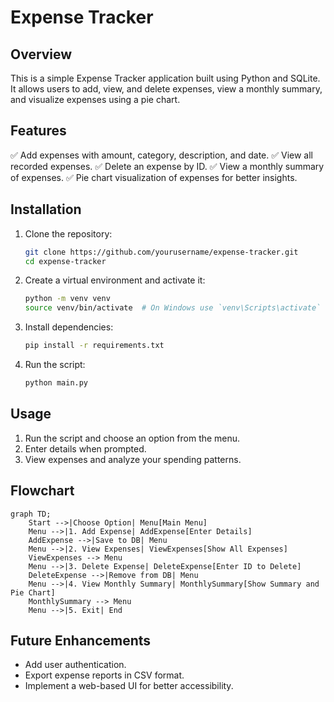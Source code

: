 # Expense Tracker

## Overview
This is a simple Expense Tracker application built using Python and SQLite. It allows users to add, view, and delete expenses, view a monthly summary, and visualize expenses using a pie chart.

## Features
✅ Add expenses with amount, category, description, and date.
✅ View all recorded expenses.
✅ Delete an expense by ID.
✅ View a monthly summary of expenses.
✅ Pie chart visualization of expenses for better insights.

## Installation
1. Clone the repository:
   ```sh
   git clone https://github.com/yourusername/expense-tracker.git
   cd expense-tracker
   ```
2. Create a virtual environment and activate it:
   ```sh
   python -m venv venv
   source venv/bin/activate  # On Windows use `venv\Scripts\activate`
   ```
3. Install dependencies:
   ```sh
   pip install -r requirements.txt
   ```
4. Run the script:
   ```sh
   python main.py
   ```

## Usage
1. Run the script and choose an option from the menu.
2. Enter details when prompted.
3. View expenses and analyze your spending patterns.

## Flowchart
```mermaid
graph TD;
    Start -->|Choose Option| Menu[Main Menu]
    Menu -->|1. Add Expense| AddExpense[Enter Details]
    AddExpense -->|Save to DB| Menu
    Menu -->|2. View Expenses| ViewExpenses[Show All Expenses]
    ViewExpenses --> Menu
    Menu -->|3. Delete Expense| DeleteExpense[Enter ID to Delete]
    DeleteExpense -->|Remove from DB| Menu
    Menu -->|4. View Monthly Summary| MonthlySummary[Show Summary and Pie Chart]
    MonthlySummary --> Menu
    Menu -->|5. Exit| End
```

## Future Enhancements
- Add user authentication.
- Export expense reports in CSV format.
- Implement a web-based UI for better accessibility.
